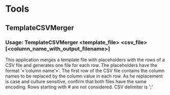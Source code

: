 # Tools

## TemplateCSVMerger

### Usage: TemplateCSVMerger &lt;template_file&gt; &lt;csv_file&gt; [&lt;column_name_with_output_filename&gt;]

This application merges a template file with placeholders with the rows of a CSV file and generates one file for each row.
The placeholders have the format '«'column name'»'.
The first row of the CSV file contains the column names to be replaced by the column value in each row.
As he replacement is case and culture sensitive, confirm that both files have the same encoding.
Rows starting with # are not considered.
CSV delimiter is ';'

